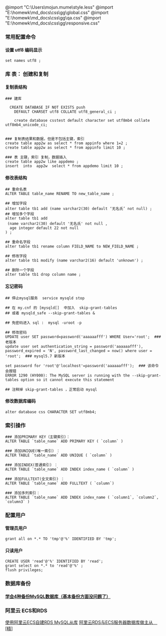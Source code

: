 @import "C:\Users\mojun\.mume\style.less"
@import "E:\homewk\md_docs\css\gg\global.css"
@import "E:\homewk\md_docs\css\gg\qa.css"
@import "E:\homewk\md_docs\css\gg\responsive.css"

### 常用配置命令
#### 设置 utf8 编码显示
    set names utf8 ;

### 库 表： 创建和复制
#### 复制表结构
```
### 建库

  CREATE DATABASE IF NOT EXISTS push
    DEFAULT CHARSET utf8 COLLATE utf8_general_ci ;

    create database csstest default character set utf8mb4 collate utf8mb4_unicode_ci;


### 复制表结果和数据，但是不包括主键，索引
create table app2w as select * from appinfo where 1=2 ;
create table app2w as select * from appinfo limit 10 ;

### 表 主键，索引 复制，数据插入
create table app2w like appdemo ;
insert  into  app2w  select * from appdemo limit 10 ;
```

#### 修改表结构
```
## 重命名表
ALTER TABLE table_name RENAME TO new_table_name ;

## 增加字段
alter table tb1 add (name varchar2(30) default ‘无名氏’ not null) ;
## 增加多个字段
alter table tb1 add
 (name varchar2(30) default '无名氏' not null ,
  age integer default 22 not null
) ;

## 重命名字段
alter table tb1 rename column FIELD_NAME to NEW_FIELD_NAME ;

## 修改字段
alter table tb1 modify (name varchar2(16) default 'unknown') ;

## 删除一个字段
alter table tb1 drop column name ;

```
#### 忘记密码
```
## 停止mysql服务  service mysqld stop

## 在 my.cnf 的 [mysqld[]  中加入  skip-grant-tables
## 或者 mysqld_safe --skip-grant-tables &

## 免密码进入 sql :  mysql -uroot -p

## 修改密码
UPDATE user SET password=password('aaaaaafff') WHERE User='root';  ### 老版本
update user set authentication_string = password('aaaaaafff'), password_expired = 'N', password_last_changed = now() where user = 'root';  ### mysql5.7 新版本

set password for 'root'@'localhost'=password('aaaaaafff');  ### 该命令会报错
ERROR 1290 (HY000): The MySQL server is running with the --skip-grant-tables option so it cannot execute this statement

## 注释掉 skip-grant-tables ，正常启动 mysql

```


#### 修改数据库编码
```
alter database css CHARACTER SET utf8mb4;
```

### 索引操作
```
### 添加PRIMARY KEY（主键索引）：
ALTER TABLE `table_name` ADD PRIMARY KEY ( `column` )

### 添加UNIQUE(唯一索引) ：
ALTER TABLE `table_name` ADD UNIQUE ( `column` )  

### 添加INDEX(普通索引) ：
ALTER TABLE `table_name` ADD INDEX index_name ( `column` )

### 添加FULLTEXT(全文索引) ：
ALTER TABLE `table_name` ADD FULLTEXT ( `column`)  

### 添加多列索引：
ALTER TABLE `table_name` ADD INDEX index_name ( `column1`, `column2`, `column3` )
```

### 配置用户
#### 管理员用户
```
grant all on *.* TO 'tmp'@'%' IDENTIFIED BY 'tmp';
```
#### 只读用户
```
CREATE USER 'read'@'%' IDENTIFIED BY 'read';
grant select on *.* to 'read'@'%' ;
flush privileges;
```

### 数据库备份
#### [学会4种备份MySQL数据库（基本备份方面没问题了）](https://www.cnblogs.com/SQL888/p/5751631.html)

### 阿里云 ECS和RDS
[使用阿里云ECS自建RDS MySQL从库](http://blog.csdn.net/dongsong1117/article/details/51800072)
[ 阿里云RDS与ECS服务器数据库做主从　[精]](http://blog.csdn.net/abcdocker/article/details/71249809)
